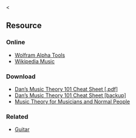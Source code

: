 &lt;

Resource
--------

### Online

-   [Wolfram Alpha Tools](http://www.wolframalpha.com/examples/Music.html)
-   [Wikipedia Music](http://en.wikipedia.org/wiki/Music)

### Download

-   [Dan’s Music Theory 101 Cheat Sheet \[.pdf\]](http://www.rkstar.com/links/musictheory.pdf)
-   [Dan’s Music Theory 101 Cheat Sheet \[backup\]](static/cs/musictheory.pdf)
-   [Music Theory for Musicians and Normal People](http://academic.udayton.edu/tobyrush/theorypages/)

### Related

-   [Guitar](guitar.html "Guitar Cheat Sheet")
